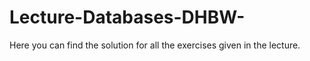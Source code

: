 # Lecture-Databases-DHBW-
Here you can find the solution for all the exercises given in the lecture.
